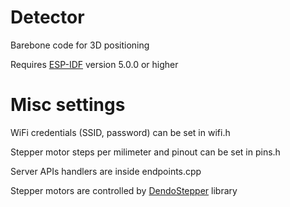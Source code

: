 # Detector

Barebone code for 3D positioning

Requires [ESP-IDF](https://docs.espressif.com/projects/esp-idf/en/v5.1.2/esp32/get-started/index.html) version 5.0.0 or higher

# Misc settings

WiFi credentials (SSID, password) can be set in wifi.h

Stepper motor steps per milimeter and pinout can be set in pins.h

Server APIs handlers are inside endpoints.cpp

Stepper motors are controlled by [DendoStepper](https://github.com/eldendiss/DendoStepper) library